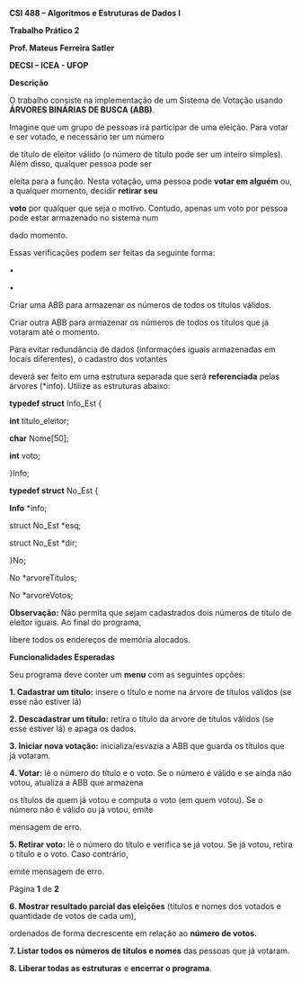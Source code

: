 ﻿

**CSI 488 – Algoritmos e Estruturas de Dados I**

**Trabalho Prático 2**

**Prof. Mateus Ferreira Satler**

**DECSI – ICEA - UFOP**

**Descrição**

O trabalho consiste na implementação de um Sistema de Votação usando **ÁRVORES BINÁRIAS DE BUSCA (ABB)**.

Imagine que um grupo de pessoas irá participar de uma eleição. Para votar e ser votado, e necessário ter um número

de título de eleitor válido (o número de título pode ser um inteiro simples). Além disso, qualquer pessoa pode ser

eleita para a função. Nesta votação, uma pessoa pode **votar em alguém** ou, a qualquer momento, decidir **retirar seu**

**voto** por qualquer que seja o motivo. Contudo, apenas um voto por pessoa pode estar armazenado no sistema num

dado momento.

Essas verificações podem ser feitas da seguinte forma:

•

•

Criar uma ABB para armazenar os números de todos os títulos válidos.

Criar outra ABB para armazenar os números de todos os títulos que já votaram até o momento.

Para evitar redundância de dados (informações iguais armazenadas em locais diferentes), o cadastro dos votantes

deverá ser feito em uma estrutura separada que será **referenciada** pelas árvores (\*info). Utilize as estruturas abaixo:

**typedef struct** Info\_Est {

**int** titulo\_eleitor;

**char** Nome[50];

**int** voto;

}Info;

**typedef struct** No\_Est {

**Info** \*info;

struct No\_Est \*esq;

struct No\_Est \*dir;

}No;

No \*arvoreTitulos;

No \*arvoreVotos;

**Observação:** Não permita que sejam cadastrados dois números de título de eleitor iguais. Ao final do programa,

libere todos os endereços de memória alocados.

**Funcionalidades Esperadas**

Seu programa deve conter um **menu** com as seguintes opções:

**1. Cadastrar um título:** insere o título e nome na árvore de títulos válidos (se esse não estiver lá)

**2. Descadastrar um título:** retira o título da árvore de títulos válidos (se esse estiver lá) e apaga os dados.

**3. Iniciar nova votação:** inicializa/esvazia a ABB que guarda os títulos que já votaram.

**4. Votar:** lê o número do título e o voto. Se o número é válido e se ainda não votou, atualiza a ABB que armazena

os títulos de quem já votou e computa o voto (em quem votou). Se o número não é válido ou já votou, emite

mensagem de erro.

**5. Retirar voto:** lê o número do título e verifica se já votou. Se já votou, retira o título e o voto. Caso contrário,

emite mensagem de erro.

Página **1** de **2**





**6. Mostrar resultado parcial das eleições** (títulos e nomes dos votados e quantidade de votos de cada um),

ordenados de forma decrescente em relação ao **número de votos.**

**7. Listar todos os números de títulos e nomes** das pessoas que já votaram.

**8. Liberar todas as estruturas** e **encerrar o programa**.
